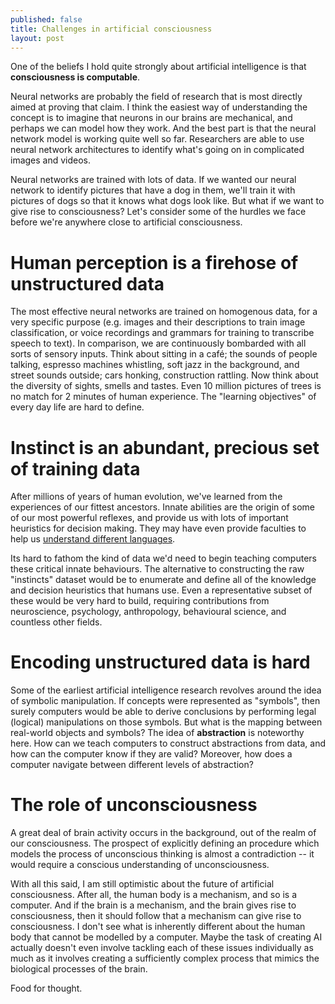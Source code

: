 ```yaml
---
published: false
title: Challenges in artificial consciousness
layout: post
---
```

One of the beliefs I hold quite strongly about artificial intelligence is that **consciousness is computable**.

Neural networks are probably the field of research that is most directly aimed at proving that claim. I think the easiest way of understanding the concept is to imagine that neurons in our brains are mechanical, and perhaps we can model how they work.
And the best part is that the neural network model is working quite well so far. Researchers are able to use neural network architectures to identify what's going on in complicated images and videos.

Neural networks are trained with lots of data. If we wanted our neural network to identify pictures that have a dog in them, we'll train it with pictures of dogs so that it knows what dogs look like. But what if we want to give rise to consciousness? Let's consider some of the hurdles we face before we're anywhere close to artificial consciousness.

# Human perception is a firehose of unstructured data

The most effective neural networks are trained on homogenous data, for a very specific purpose (e.g. images and their descriptions to train image classification, or voice recordings and grammars for training to transcribe speech to text). In comparison, we are continuously bombarded with all sorts of sensory inputs. Think about sitting in a café; the sounds of people talking, espresso machines whistling, soft jazz in the background, and street sounds outside; cars honking, construction rattling. Now think about the diversity of sights, smells and tastes. Even 10 million pictures of trees is no match for 2 minutes of human experience. The "learning objectives" of every day life are hard to define.

# Instinct is an abundant, precious set of training data

After millions of years of human evolution, we've learned from the experiences of our fittest ancestors. Innate abilities are the origin of some of our most powerful reflexes, and provide us with lots of important heuristics for decision making. They may have even provide faculties to help us [understand different languages](http://qz.com/529865/study-a-fascinating-aspect-of-language-looks-to-be-biologically-hardwired-in-our-brains/).

Its hard to fathom the kind of data we'd need to begin teaching computers these critical innate behaviours. The alternative to constructing the raw "instincts" dataset would be to enumerate and define all of the knowledge and decision heuristics that humans use. Even a representative subset of these would be very hard to build, requiring contributions from neuroscience, psychology, anthropology, behavioural science, and countless other fields.

# Encoding unstructured data is hard

Some of the earliest artificial intelligence research revolves around the idea of symbolic manipulation. If concepts were represented as "symbols", then surely computers would be able to derive conclusions by performing legal (logical) manipulations on those symbols. But what is the mapping between real-world objects and symbols? The idea of **abstraction** is noteworthy here. How can we teach computers to construct abstractions from data, and how can the computer know if they are valid? Moreover, how does a computer navigate between different levels of abstraction?

# The role of unconsciousness

A great deal of brain activity occurs in the background, out of the realm of our consciousness. The prospect of explicitly defining an procedure which models the process of unconscious thinking is almost a contradiction -- it would require a conscious understanding of unconsciousness.

With all this said, I am still optimistic about the future of artificial consciousness. After all, the human body is a mechanism, and so is a computer. And if the brain is a mechanism, and the brain gives rise to consciousness, then it should follow that a mechanism can give rise to consciousness. I don't see what is inherently different about the human body that cannot be modelled by a computer. Maybe the task of creating AI actually doesn't even involve tackling each of these issues individually as much as it involves creating a sufficiently complex process that mimics the biological processes of the brain.

Food for thought.
